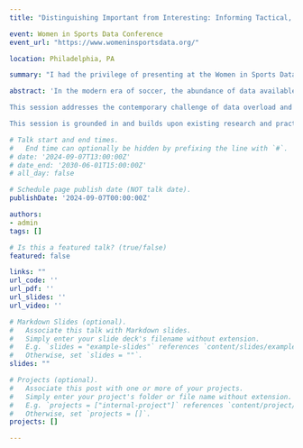 ```yaml
---
title: "Distinguishing Important from Interesting: Informing Tactical, Physical, and Recovery Periodization with Load and Technical Performance Data "

event: Women in Sports Data Conference
event_url: "https://www.womeninsportsdata.org/"

location: Philadelphia, PA

summary: "I had the privilege of presenting at the Women in Sports Data conference on how we leverage athlete monitoring and techincal performance data to inform different avenues of periodization."

abstract: 'In the modern era of soccer, the abundance of data available from sport science profiling, monitoring, and analytics can be overwhelming. However, it is the ability to contextualize and relate these data back to a game model and the needs of individual players and teams that truly leads to enhanced performance and development. This session will present a practical example of how data describing physical demands and technical performance can be used to distinguish important versus interesting and subsequently support what it takes to win and develop the team and individual players. 

This session addresses the contemporary challenge of data overload and “shiny object syndrome.” By focusing on the practical application and potential implications of data in the context of a game model or individual needs, analysis can bridge the gap between the raw data and actionable insights. This session will demonstrate the use of publicly available in-game technical performance data to inform potentially relevant training activities while an R Shiny tool with linear mixed models can be used estimate the subsequent physical demands of those training activities and overall sessions. Furthermore, the session will give a high-level overview of how physical performance data, both internal and external load and subjective feedback, can be used to inform individual recovery prescriptions based on the most up-to-date recovery science literature. The session will also highlight the importance of appropriately delivering this information to key stakeholders, coaches, practitioners, and athletes. The talk will emphasize being sensitive to how different individuals want to receive information and what from a given analysis they are interested in. 

This session is grounded in and builds upon existing research and practices in sport, recovery, and data science. However, the session is unique in that it will present tangible practical applications that can integrate data analysis and research findings into everyday practice to improve health and performance. While the session is not a deep dive tutorial on how to analyze a particular dataset, it will offer valuable insights and practical methodologies for leveraging data to support winning and player development whether the attendee is a coach, analyst, or sport scientist. '

# Talk start and end times.
#   End time can optionally be hidden by prefixing the line with `#`.
# date: '2024-09-07T13:00:00Z'
# date_end: '2030-06-01T15:00:00Z'
# all_day: false

# Schedule page publish date (NOT talk date).
publishDate: '2024-09-07T00:00:00Z'

authors: 
- admin
tags: []

# Is this a featured talk? (true/false)
featured: false

links: ""
url_code: ''
url_pdf: ''
url_slides: ''
url_video: ''

# Markdown Slides (optional).
#   Associate this talk with Markdown slides.
#   Simply enter your slide deck's filename without extension.
#   E.g. `slides = "example-slides"` references `content/slides/example-slides.md`.
#   Otherwise, set `slides = ""`.
slides: ""

# Projects (optional).
#   Associate this post with one or more of your projects.
#   Simply enter your project's folder or file name without extension.
#   E.g. `projects = ["internal-project"]` references `content/project/deep-learning/index.md`.
#   Otherwise, set `projects = []`.
projects: []

---
```

